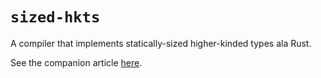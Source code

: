 # `sized-hkts`

A compiler that implements statically-sized higher-kinded types ala Rust.

See the companion article [here](http://blog.ielliott.io/sized-hkts/).
